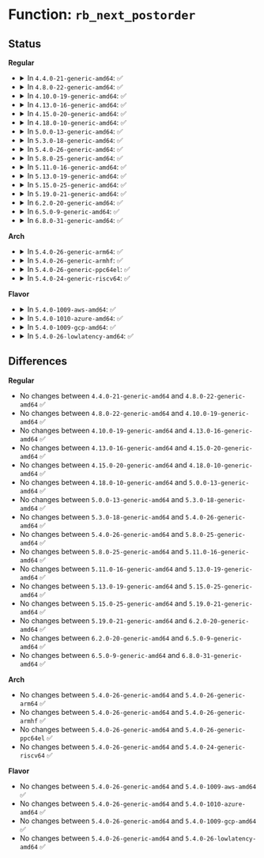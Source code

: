 # Function: <code>rb_next_postorder</code>

## Status
<b>Regular</b>
<ul>
<li>
<details>
<summary>In <code>4.4.0-21-generic-amd64</code>: ✅</summary>

```c
struct rb_node * rb_next_postorder(const struct rb_node * node)
```

```json
{
  "name": "rb_next_postorder",
  "collision_type": "Unique Global",
  "inline_type": "No",
  "funcs": [
    {
      "addr": 18446744071582973552,
      "name": "rb_next_postorder",
      "external": true,
      "loc": "lib/rbtree.c:566",
      "file": "lib/rbtree.c",
      "inline": "seen, unknown",
      "caller_inline": [],
      "caller_func": [
        "kernel/trace/trace_stat.c:__reset_stat_session",
        "mm/zswap.c:zswap_frontswap_invalidate_area",
        "fs/ext4/dir.c:free_rb_tree_fname",
        "fs/ext4/block_validity.c:ext4_release_system_zone"
      ]
    }
  ],
  "symbols": [
    {
      "addr": 18446744071582973552,
      "name": "rb_next_postorder",
      "section": ".text",
      "bind": "STB_GLOBAL",
      "size": 53
    }
  ]
}
```
</details>
</li>
<li>
<details>
<summary>In <code>4.8.0-22-generic-amd64</code>: ✅</summary>

```c
struct rb_node * rb_next_postorder(const struct rb_node * node)
```

```json
{
  "name": "rb_next_postorder",
  "collision_type": "Unique Global",
  "inline_type": "No",
  "funcs": [
    {
      "addr": 18446744071583262640,
      "name": "rb_next_postorder",
      "external": true,
      "loc": "lib/rbtree.c:588",
      "file": "lib/rbtree.c",
      "inline": "seen, unknown",
      "caller_inline": [],
      "caller_func": [
        "kernel/trace/trace_stat.c:__reset_stat_session",
        "mm/zswap.c:zswap_frontswap_invalidate_area",
        "fs/ext4/dir.c:free_rb_tree_fname",
        "fs/ext4/block_validity.c:ext4_release_system_zone"
      ]
    }
  ],
  "symbols": [
    {
      "addr": 18446744071583262640,
      "name": "rb_next_postorder",
      "section": ".text",
      "bind": "STB_GLOBAL",
      "size": 65
    }
  ]
}
```
</details>
</li>
<li>
<details>
<summary>In <code>4.10.0-19-generic-amd64</code>: ✅</summary>

```c
struct rb_node * rb_next_postorder(const struct rb_node * node)
```

```json
{
  "name": "rb_next_postorder",
  "collision_type": "Unique Global",
  "inline_type": "No",
  "funcs": [
    {
      "addr": 18446744071583381408,
      "name": "rb_next_postorder",
      "external": true,
      "loc": "lib/rbtree.c:603",
      "file": "lib/rbtree.c",
      "inline": "seen, unknown",
      "caller_inline": [],
      "caller_func": [
        "kernel/trace/trace_stat.c:__reset_stat_session",
        "mm/zswap.c:zswap_frontswap_invalidate_area",
        "fs/ext4/dir.c:free_rb_tree_fname",
        "fs/ext4/block_validity.c:ext4_release_system_zone",
        "net/core/skbuff.c:skb_rbtree_purge"
      ]
    }
  ],
  "symbols": [
    {
      "addr": 18446744071583381408,
      "name": "rb_next_postorder",
      "section": ".text",
      "bind": "STB_GLOBAL",
      "size": 65
    }
  ]
}
```
</details>
</li>
<li>
<details>
<summary>In <code>4.13.0-16-generic-amd64</code>: ✅</summary>

```c
struct rb_node * rb_next_postorder(const struct rb_node * node)
```

```json
{
  "name": "rb_next_postorder",
  "collision_type": "Unique Global",
  "inline_type": "No",
  "funcs": [
    {
      "addr": 18446744071588231696,
      "name": "rb_next_postorder",
      "external": true,
      "loc": "lib/rbtree.c:605",
      "file": "lib/rbtree.c",
      "inline": "seen, unknown",
      "caller_inline": [],
      "caller_func": [
        "kernel/trace/trace_stat.c:__reset_stat_session",
        "mm/zswap.c:zswap_frontswap_invalidate_area",
        "fs/ext4/block_validity.c:ext4_release_system_zone",
        "fs/ext4/dir.c:free_rb_tree_fname",
        "net/core/skbuff.c:skb_rbtree_purge"
      ]
    }
  ],
  "symbols": [
    {
      "addr": 18446744071588231696,
      "name": "rb_next_postorder",
      "section": ".text",
      "bind": "STB_GLOBAL",
      "size": 54
    }
  ]
}
```
</details>
</li>
<li>
<details>
<summary>In <code>4.15.0-20-generic-amd64</code>: ✅</summary>

```c
struct rb_node * rb_next_postorder(const struct rb_node * node)
```

```json
{
  "name": "rb_next_postorder",
  "collision_type": "Unique Global",
  "inline_type": "No",
  "funcs": [
    {
      "addr": 18446744071588780768,
      "name": "rb_next_postorder",
      "external": true,
      "loc": "lib/rbtree.c:650",
      "file": "lib/rbtree.c",
      "inline": "seen, unknown",
      "caller_inline": [],
      "caller_func": [
        "kernel/trace/trace_stat.c:__reset_stat_session",
        "mm/zswap.c:zswap_frontswap_invalidate_area",
        "fs/ext4/block_validity.c:ext4_release_system_zone",
        "fs/ext4/dir.c:free_rb_tree_fname",
        "drivers/iommu/iova.c:put_iova_domain",
        "drivers/iommu/iova.c:put_iova_domain"
      ]
    }
  ],
  "symbols": [
    {
      "addr": 18446744071588780768,
      "name": "rb_next_postorder",
      "section": ".text",
      "bind": "STB_GLOBAL",
      "size": 54
    }
  ]
}
```
</details>
</li>
<li>
<details>
<summary>In <code>4.18.0-10-generic-amd64</code>: ✅</summary>

```c
struct rb_node * rb_next_postorder(const struct rb_node * node)
```

```json
{
  "name": "rb_next_postorder",
  "collision_type": "Unique Global",
  "inline_type": "No",
  "funcs": [
    {
      "addr": 18446744071589159824,
      "name": "rb_next_postorder",
      "external": true,
      "loc": "lib/rbtree.c:650",
      "file": "lib/rbtree.c",
      "inline": "seen, unknown",
      "caller_inline": [],
      "caller_func": [
        "kernel/trace/trace_stat.c:__reset_stat_session",
        "mm/zswap.c:zswap_frontswap_invalidate_area",
        "fs/ext4/block_validity.c:ext4_release_system_zone",
        "fs/ext4/dir.c:free_rb_tree_fname",
        "drivers/iommu/iova.c:put_iova_domain",
        "drivers/iommu/iova.c:put_iova_domain"
      ]
    }
  ],
  "symbols": [
    {
      "addr": 18446744071589159824,
      "name": "rb_next_postorder",
      "section": ".text",
      "bind": "STB_GLOBAL",
      "size": 57
    }
  ]
}
```
</details>
</li>
<li>
<details>
<summary>In <code>5.0.0-13-generic-amd64</code>: ✅</summary>

```c
struct rb_node * rb_next_postorder(const struct rb_node * node)
```

```json
{
  "name": "rb_next_postorder",
  "collision_type": "Unique Global",
  "inline_type": "No",
  "funcs": [
    {
      "addr": 18446744071589389760,
      "name": "rb_next_postorder",
      "external": true,
      "loc": "lib/rbtree.c:650",
      "file": "lib/rbtree.c",
      "inline": "seen, unknown",
      "caller_inline": [],
      "caller_func": [
        "kernel/trace/trace_stat.c:__reset_stat_session",
        "mm/zswap.c:zswap_frontswap_invalidate_area",
        "fs/ext4/block_validity.c:ext4_release_system_zone",
        "fs/ext4/dir.c:free_rb_tree_fname",
        "drivers/iommu/iova.c:put_iova_domain",
        "drivers/iommu/iova.c:put_iova_domain"
      ]
    }
  ],
  "symbols": [
    {
      "addr": 18446744071589389760,
      "name": "rb_next_postorder",
      "section": ".text",
      "bind": "STB_GLOBAL",
      "size": 57
    }
  ]
}
```
</details>
</li>
<li>
<details>
<summary>In <code>5.3.0-18-generic-amd64</code>: ✅</summary>

```c
struct rb_node * rb_next_postorder(const struct rb_node * node)
```

```json
{
  "name": "rb_next_postorder",
  "collision_type": "Unique Global",
  "inline_type": "No",
  "funcs": [
    {
      "addr": 18446744071589845424,
      "name": "rb_next_postorder",
      "external": true,
      "loc": "lib/rbtree.c:604",
      "file": "lib/rbtree.c",
      "inline": "seen, unknown",
      "caller_inline": [],
      "caller_func": [
        "kernel/trace/trace_stat.c:__reset_stat_session",
        "mm/zswap.c:zswap_frontswap_invalidate_area",
        "fs/ext4/block_validity.c:ext4_release_system_zone",
        "fs/ext4/dir.c:free_rb_tree_fname",
        "drivers/iommu/iova.c:put_iova_domain"
      ]
    }
  ],
  "symbols": [
    {
      "addr": 18446744071589845424,
      "name": "rb_next_postorder",
      "section": ".text",
      "bind": "STB_GLOBAL",
      "size": 53
    }
  ]
}
```
</details>
</li>
<li>
<details>
<summary>In <code>5.4.0-26-generic-amd64</code>: ✅</summary>

```c
struct rb_node * rb_next_postorder(const struct rb_node * node)
```

```json
{
  "name": "rb_next_postorder",
  "collision_type": "Unique Global",
  "inline_type": "No",
  "funcs": [
    {
      "addr": 18446744071590071520,
      "name": "rb_next_postorder",
      "external": true,
      "loc": "lib/rbtree.c:604",
      "file": "lib/rbtree.c",
      "inline": "seen, unknown",
      "caller_inline": [],
      "caller_func": [
        "kernel/trace/trace_stat.c:__reset_stat_session",
        "mm/zswap.c:zswap_frontswap_invalidate_area",
        "fs/ext4/block_validity.c:release_system_zone",
        "fs/ext4/dir.c:free_rb_tree_fname",
        "drivers/iommu/iova.c:put_iova_domain",
        "drivers/iommu/iova.c:put_iova_domain"
      ]
    }
  ],
  "symbols": [
    {
      "addr": 18446744071590071520,
      "name": "rb_next_postorder",
      "section": ".text",
      "bind": "STB_GLOBAL",
      "size": 53
    }
  ]
}
```
</details>
</li>
<li>
<details>
<summary>In <code>5.8.0-25-generic-amd64</code>: ✅</summary>

```c
struct rb_node * rb_next_postorder(const struct rb_node * node)
```

```json
{
  "name": "rb_next_postorder",
  "collision_type": "Unique Global",
  "inline_type": "No",
  "funcs": [
    {
      "addr": 18446744071585069376,
      "name": "rb_next_postorder",
      "external": true,
      "loc": "lib/rbtree.c:604",
      "file": "lib/rbtree.c",
      "inline": "seen, unknown",
      "caller_inline": [],
      "caller_func": [
        "kernel/trace/trace_stat.c:__reset_stat_session",
        "mm/zswap.c:zswap_frontswap_invalidate_area",
        "fs/ext4/block_validity.c:ext4_setup_system_zone",
        "fs/ext4/block_validity.c:ext4_destroy_system_zone",
        "fs/ext4/dir.c:free_rb_tree_fname",
        "drivers/iommu/iova.c:put_iova_domain",
        "drivers/iommu/iova.c:put_iova_domain"
      ]
    }
  ],
  "symbols": [
    {
      "addr": 18446744071585069376,
      "name": "rb_next_postorder",
      "section": ".text",
      "bind": "STB_GLOBAL",
      "size": 53
    }
  ]
}
```
</details>
</li>
<li>
<details>
<summary>In <code>5.11.0-16-generic-amd64</code>: ✅</summary>

```c
struct rb_node * rb_next_postorder(const struct rb_node * node)
```

```json
{
  "name": "rb_next_postorder",
  "collision_type": "Unique Global",
  "inline_type": "No",
  "funcs": [
    {
      "addr": 18446744071585218720,
      "name": "rb_next_postorder",
      "external": true,
      "loc": "lib/rbtree.c:604",
      "file": "lib/rbtree.c",
      "inline": "seen, unknown",
      "caller_inline": [],
      "caller_func": [
        "kernel/trace/trace_stat.c:__reset_stat_session",
        "mm/zswap.c:zswap_frontswap_invalidate_area",
        "fs/ext4/block_validity.c:ext4_setup_system_zone",
        "fs/ext4/block_validity.c:ext4_destroy_system_zone",
        "fs/ext4/dir.c:free_rb_tree_fname",
        "drivers/iommu/iova.c:put_iova_domain",
        "drivers/iommu/iova.c:put_iova_domain"
      ]
    }
  ],
  "symbols": [
    {
      "addr": 18446744071585218720,
      "name": "rb_next_postorder",
      "section": ".text",
      "bind": "STB_GLOBAL",
      "size": 53
    }
  ]
}
```
</details>
</li>
<li>
<details>
<summary>In <code>5.13.0-19-generic-amd64</code>: ✅</summary>

```c
struct rb_node * rb_next_postorder(const struct rb_node * node)
```

```json
{
  "name": "rb_next_postorder",
  "collision_type": "Unique Global",
  "inline_type": "No",
  "funcs": [
    {
      "addr": 18446744071585101568,
      "name": "rb_next_postorder",
      "external": true,
      "loc": "lib/rbtree.c:604",
      "file": "lib/rbtree.c",
      "inline": "seen, unknown",
      "caller_inline": [],
      "caller_func": [
        "arch/x86/events/intel/uncore_discovery.c:intel_uncore_clear_discovery_tables",
        "kernel/trace/trace_stat.c:__reset_stat_session",
        "mm/zswap.c:zswap_frontswap_invalidate_area",
        "fs/ext4/block_validity.c:ext4_setup_system_zone",
        "fs/ext4/block_validity.c:ext4_destroy_system_zone",
        "fs/ext4/dir.c:free_rb_tree_fname",
        "security/landlock/ruleset.c:free_ruleset",
        "security/landlock/ruleset.c:free_ruleset",
        "security/landlock/ruleset.c:inherit_ruleset",
        "security/landlock/ruleset.c:merge_ruleset",
        "drivers/iommu/iova.c:put_iova_domain",
        "drivers/iommu/iova.c:put_iova_domain"
      ]
    }
  ],
  "symbols": [
    {
      "addr": 18446744071585101568,
      "name": "rb_next_postorder",
      "section": ".text",
      "bind": "STB_GLOBAL",
      "size": 53
    }
  ]
}
```
</details>
</li>
<li>
<details>
<summary>In <code>5.15.0-25-generic-amd64</code>: ✅</summary>

```c
struct rb_node * rb_next_postorder(const struct rb_node * node)
```

```json
{
  "name": "rb_next_postorder",
  "collision_type": "Unique Global",
  "inline_type": "No",
  "funcs": [
    {
      "addr": 18446744071585549968,
      "name": "rb_next_postorder",
      "external": true,
      "loc": "lib/rbtree.c:604",
      "file": "lib/rbtree.c",
      "inline": "seen, unknown",
      "caller_inline": [],
      "caller_func": [
        "arch/x86/events/intel/uncore_discovery.c:intel_uncore_clear_discovery_tables",
        "kernel/trace/trace_stat.c:__reset_stat_session",
        "mm/zswap.c:zswap_frontswap_invalidate_area",
        "fs/ext4/block_validity.c:ext4_setup_system_zone",
        "fs/ext4/block_validity.c:ext4_destroy_system_zone",
        "fs/ext4/dir.c:free_rb_tree_fname",
        "security/landlock/ruleset.c:landlock_merge_ruleset",
        "security/landlock/ruleset.c:free_ruleset",
        "security/landlock/ruleset.c:free_ruleset",
        "security/landlock/ruleset.c:merge_ruleset",
        "drivers/iommu/iova.c:put_iova_domain",
        "drivers/iommu/iova.c:put_iova_domain"
      ]
    }
  ],
  "symbols": [
    {
      "addr": 18446744071585549968,
      "name": "rb_next_postorder",
      "section": ".text",
      "bind": "STB_GLOBAL",
      "size": 53
    }
  ]
}
```
</details>
</li>
<li>
<details>
<summary>In <code>5.19.0-21-generic-amd64</code>: ✅</summary>

```c
struct rb_node * rb_next_postorder(const struct rb_node * node)
```

```json
{
  "name": "rb_next_postorder",
  "collision_type": "Unique Global",
  "inline_type": "No",
  "funcs": [
    {
      "addr": 18446744071586706320,
      "name": "rb_next_postorder",
      "external": true,
      "loc": "lib/rbtree.c:604",
      "file": "lib/rbtree.c",
      "inline": "seen, unknown",
      "caller_inline": [],
      "caller_func": [
        "arch/x86/events/intel/uncore_discovery.c:intel_uncore_clear_discovery_tables",
        "kernel/trace/trace_stat.c:__reset_stat_session",
        "mm/zswap.c:zswap_frontswap_invalidate_area",
        "fs/ext4/block_validity.c:ext4_setup_system_zone",
        "fs/ext4/block_validity.c:ext4_destroy_system_zone",
        "fs/ext4/dir.c:free_rb_tree_fname",
        "fs/ext4/dir.c:free_rb_tree_fname",
        "security/landlock/ruleset.c:free_ruleset",
        "security/landlock/ruleset.c:inherit_ruleset",
        "security/landlock/ruleset.c:merge_ruleset",
        "drivers/iommu/iova.c:put_iova_domain"
      ]
    }
  ],
  "symbols": [
    {
      "addr": 18446744071586706320,
      "name": "rb_next_postorder",
      "section": ".text",
      "bind": "STB_GLOBAL",
      "size": 66
    }
  ]
}
```
</details>
</li>
<li>
<details>
<summary>In <code>6.2.0-20-generic-amd64</code>: ✅</summary>

```c
struct rb_node * rb_next_postorder(const struct rb_node * node)
```

```json
{
  "name": "rb_next_postorder",
  "collision_type": "Unique Global",
  "inline_type": "No",
  "funcs": [
    {
      "addr": 18446744071595868288,
      "name": "rb_next_postorder",
      "external": true,
      "loc": "lib/rbtree.c:604",
      "file": "lib/rbtree.c",
      "inline": "seen, unknown",
      "caller_inline": [],
      "caller_func": [
        "arch/x86/events/intel/uncore_discovery.c:intel_uncore_clear_discovery_tables",
        "kernel/trace/trace_stat.c:__reset_stat_session",
        "mm/zswap.c:zswap_frontswap_invalidate_area",
        "fs/ext4/block_validity.c:ext4_setup_system_zone",
        "fs/ext4/block_validity.c:ext4_destroy_system_zone",
        "fs/ext4/dir.c:free_rb_tree_fname",
        "fs/ext4/dir.c:free_rb_tree_fname",
        "security/landlock/ruleset.c:free_ruleset",
        "security/landlock/ruleset.c:inherit_ruleset",
        "security/landlock/ruleset.c:merge_ruleset",
        "drivers/iommu/iova.c:put_iova_domain"
      ]
    }
  ],
  "symbols": [
    {
      "addr": 18446744071595868288,
      "name": "rb_next_postorder",
      "section": ".text",
      "bind": "STB_GLOBAL",
      "size": 66
    }
  ]
}
```
</details>
</li>
<li>
<details>
<summary>In <code>6.5.0-9-generic-amd64</code>: ✅</summary>

```c
struct rb_node * rb_next_postorder(const struct rb_node * node)
```

```json
{
  "name": "rb_next_postorder",
  "collision_type": "Unique Global",
  "inline_type": "No",
  "funcs": [
    {
      "addr": 18446744071596385776,
      "name": "rb_next_postorder",
      "external": true,
      "loc": "lib/rbtree.c:604",
      "file": "lib/rbtree.c",
      "inline": "seen, unknown",
      "caller_inline": [],
      "caller_func": [
        "arch/x86/events/intel/uncore_discovery.c:intel_uncore_clear_discovery_tables",
        "kernel/trace/trace_stat.c:__reset_stat_session",
        "kernel/bpf/helpers.c:bpf_rb_root_free",
        "mm/zswap.c:zswap_frontswap_invalidate_area",
        "fs/ext4/block_validity.c:ext4_setup_system_zone",
        "fs/ext4/block_validity.c:ext4_destroy_system_zone",
        "fs/ext4/dir.c:free_rb_tree_fname",
        "security/landlock/ruleset.c:landlock_merge_ruleset",
        "security/landlock/ruleset.c:free_ruleset",
        "security/landlock/ruleset.c:inherit_ruleset",
        "drivers/iommu/iova.c:put_iova_domain"
      ]
    }
  ],
  "symbols": [
    {
      "addr": 18446744071596385776,
      "name": "rb_next_postorder",
      "section": ".text",
      "bind": "STB_GLOBAL",
      "size": 68
    }
  ]
}
```
</details>
</li>
<li>
<details>
<summary>In <code>6.8.0-31-generic-amd64</code>: ✅</summary>

```c
struct rb_node * rb_next_postorder(const struct rb_node * node)
```

```json
{
  "name": "rb_next_postorder",
  "collision_type": "Unique Global",
  "inline_type": "No",
  "funcs": [
    {
      "addr": 18446744071597281024,
      "name": "rb_next_postorder",
      "external": true,
      "loc": "lib/rbtree.c:604",
      "file": "lib/rbtree.c",
      "inline": "seen, unknown",
      "caller_inline": [],
      "caller_func": [
        "arch/x86/events/intel/uncore_discovery.c:intel_uncore_clear_discovery_tables",
        "kernel/trace/trace_stat.c:__reset_stat_session",
        "kernel/bpf/helpers.c:bpf_rb_root_free",
        "mm/zswap.c:zswap_swapoff",
        "fs/namespace.c:__is_local_mountpoint",
        "fs/ext4/block_validity.c:ext4_setup_system_zone",
        "fs/ext4/block_validity.c:ext4_destroy_system_zone",
        "fs/ext4/dir.c:free_rb_tree_fname",
        "security/landlock/ruleset.c:free_ruleset",
        "security/landlock/ruleset.c:free_ruleset",
        "security/landlock/ruleset.c:inherit_tree",
        "security/landlock/ruleset.c:merge_tree",
        "drivers/iommu/iova.c:put_iova_domain"
      ]
    }
  ],
  "symbols": [
    {
      "addr": 18446744071597281024,
      "name": "rb_next_postorder",
      "section": ".text",
      "bind": "STB_GLOBAL",
      "size": 68
    }
  ]
}
```
</details>
</li>
</ul>
<b>Arch</b>
<ul>
<li>
<details>
<summary>In <code>5.4.0-26-generic-arm64</code>: ✅</summary>

```c
struct rb_node * rb_next_postorder(const struct rb_node * node)
```

```json
{
  "name": "rb_next_postorder",
  "collision_type": "Unique Global",
  "inline_type": "No",
  "funcs": [
    {
      "addr": 18446603336503850536,
      "name": "rb_next_postorder",
      "external": true,
      "loc": "lib/rbtree.c:604",
      "file": "lib/rbtree.c",
      "inline": "seen, unknown",
      "caller_inline": [],
      "caller_func": [
        "kernel/trace/trace_stat.c:__reset_stat_session",
        "mm/zswap.c:zswap_frontswap_invalidate_area",
        "mm/zswap.c:zswap_frontswap_invalidate_area",
        "fs/ext4/block_validity.c:release_system_zone",
        "fs/ext4/block_validity.c:release_system_zone",
        "fs/ext4/dir.c:free_rb_tree_fname",
        "drivers/iommu/iova.c:put_iova_domain",
        "drivers/iommu/iova.c:put_iova_domain"
      ]
    }
  ],
  "symbols": [
    {
      "addr": 18446603336503850536,
      "name": "rb_next_postorder",
      "section": ".text",
      "bind": "STB_GLOBAL",
      "size": 80
    }
  ]
}
```
</details>
</li>
<li>
<details>
<summary>In <code>5.4.0-26-generic-armhf</code>: ✅</summary>

```c
struct rb_node * rb_next_postorder(const struct rb_node * node)
```

```json
{
  "name": "rb_next_postorder",
  "collision_type": "Unique Global",
  "inline_type": "No",
  "funcs": [
    {
      "addr": 3236470256,
      "name": "rb_next_postorder",
      "external": true,
      "loc": "lib/rbtree.c:604",
      "file": "lib/rbtree.c",
      "inline": "seen, unknown",
      "caller_inline": [],
      "caller_func": [
        "kernel/trace/trace_stat.c:__reset_stat_session",
        "mm/zswap.c:zswap_frontswap_invalidate_area",
        "fs/ext4/block_validity.c:release_system_zone",
        "fs/ext4/dir.c:free_rb_tree_fname"
      ]
    }
  ],
  "symbols": [
    {
      "addr": 3236470256,
      "name": "rb_next_postorder",
      "section": ".text",
      "bind": "STB_GLOBAL",
      "size": 84
    }
  ]
}
```
</details>
</li>
<li>
<details>
<summary>In <code>5.4.0-26-generic-ppc64el</code>: ✅</summary>

```c
struct rb_node * rb_next_postorder(const struct rb_node * node)
```

```json
{
  "name": "rb_next_postorder",
  "collision_type": "Unique Global",
  "inline_type": "No",
  "funcs": [
    {
      "addr": 13835058055297704608,
      "name": "rb_next_postorder",
      "external": true,
      "loc": "lib/rbtree.c:604",
      "file": "lib/rbtree.c",
      "inline": "seen, unknown",
      "caller_inline": [],
      "caller_func": [
        "kernel/trace/trace_stat.c:__reset_stat_session",
        "mm/zswap.c:zswap_frontswap_invalidate_area",
        "mm/zswap.c:zswap_frontswap_invalidate_area",
        "fs/ext4/block_validity.c:release_system_zone",
        "fs/ext4/block_validity.c:release_system_zone",
        "fs/ext4/dir.c:free_rb_tree_fname"
      ]
    }
  ],
  "symbols": [
    {
      "addr": 13835058055297704608,
      "name": "rb_next_postorder",
      "section": ".text",
      "bind": "STB_GLOBAL",
      "size": 104
    }
  ]
}
```
</details>
</li>
<li>
<details>
<summary>In <code>5.4.0-24-generic-riscv64</code>: ✅</summary>

```c
struct rb_node * rb_next_postorder(const struct rb_node * node)
```

```json
{
  "name": "rb_next_postorder",
  "collision_type": "Unique Global",
  "inline_type": "No",
  "funcs": [
    {
      "addr": 18446743936279739624,
      "name": "rb_next_postorder",
      "external": true,
      "loc": "lib/rbtree.c:604",
      "file": "lib/rbtree.c",
      "inline": "seen, unknown",
      "caller_inline": [],
      "caller_func": [
        "kernel/trace/trace_stat.c:__reset_stat_session",
        "mm/zswap.c:zswap_frontswap_invalidate_area",
        "mm/zswap.c:zswap_frontswap_invalidate_area",
        "fs/ext4/block_validity.c:release_system_zone",
        "fs/ext4/block_validity.c:release_system_zone",
        "fs/ext4/dir.c:free_rb_tree_fname"
      ]
    }
  ],
  "symbols": [
    {
      "addr": 18446743936279739624,
      "name": "rb_next_postorder",
      "section": ".text",
      "bind": "STB_GLOBAL",
      "size": 48
    }
  ]
}
```
</details>
</li>
</ul>
<b>Flavor</b>
<ul>
<li>
<details>
<summary>In <code>5.4.0-1009-aws-amd64</code>: ✅</summary>

```c
struct rb_node * rb_next_postorder(const struct rb_node * node)
```

```json
{
  "name": "rb_next_postorder",
  "collision_type": "Unique Global",
  "inline_type": "No",
  "funcs": [
    {
      "addr": 18446744071589673776,
      "name": "rb_next_postorder",
      "external": true,
      "loc": "lib/rbtree.c:604",
      "file": "lib/rbtree.c",
      "inline": "seen, unknown",
      "caller_inline": [],
      "caller_func": [
        "kernel/trace/trace_stat.c:__reset_stat_session",
        "mm/zswap.c:zswap_frontswap_invalidate_area",
        "fs/ext4/block_validity.c:release_system_zone",
        "fs/ext4/dir.c:free_rb_tree_fname",
        "drivers/iommu/iova.c:put_iova_domain",
        "drivers/iommu/iova.c:put_iova_domain"
      ]
    }
  ],
  "symbols": [
    {
      "addr": 18446744071589673776,
      "name": "rb_next_postorder",
      "section": ".text",
      "bind": "STB_GLOBAL",
      "size": 53
    }
  ]
}
```
</details>
</li>
<li>
<details>
<summary>In <code>5.4.0-1010-azure-amd64</code>: ✅</summary>

```c
struct rb_node * rb_next_postorder(const struct rb_node * node)
```

```json
{
  "name": "rb_next_postorder",
  "collision_type": "Unique Global",
  "inline_type": "No",
  "funcs": [
    {
      "addr": 18446744071589399568,
      "name": "rb_next_postorder",
      "external": true,
      "loc": "lib/rbtree.c:604",
      "file": "lib/rbtree.c",
      "inline": "seen, unknown",
      "caller_inline": [],
      "caller_func": [
        "kernel/trace/trace_stat.c:__reset_stat_session",
        "mm/zswap.c:zswap_frontswap_invalidate_area",
        "fs/ext4/block_validity.c:release_system_zone",
        "fs/ext4/dir.c:free_rb_tree_fname",
        "drivers/iommu/iova.c:put_iova_domain",
        "drivers/iommu/iova.c:put_iova_domain"
      ]
    }
  ],
  "symbols": [
    {
      "addr": 18446744071589399568,
      "name": "rb_next_postorder",
      "section": ".text",
      "bind": "STB_GLOBAL",
      "size": 53
    }
  ]
}
```
</details>
</li>
<li>
<details>
<summary>In <code>5.4.0-1009-gcp-amd64</code>: ✅</summary>

```c
struct rb_node * rb_next_postorder(const struct rb_node * node)
```

```json
{
  "name": "rb_next_postorder",
  "collision_type": "Unique Global",
  "inline_type": "No",
  "funcs": [
    {
      "addr": 18446744071590117152,
      "name": "rb_next_postorder",
      "external": true,
      "loc": "lib/rbtree.c:604",
      "file": "lib/rbtree.c",
      "inline": "seen, unknown",
      "caller_inline": [],
      "caller_func": [
        "kernel/trace/trace_stat.c:__reset_stat_session",
        "mm/zswap.c:zswap_frontswap_invalidate_area",
        "fs/ext4/block_validity.c:release_system_zone",
        "fs/ext4/dir.c:free_rb_tree_fname",
        "drivers/iommu/iova.c:put_iova_domain",
        "drivers/iommu/iova.c:put_iova_domain"
      ]
    }
  ],
  "symbols": [
    {
      "addr": 18446744071590117152,
      "name": "rb_next_postorder",
      "section": ".text",
      "bind": "STB_GLOBAL",
      "size": 53
    }
  ]
}
```
</details>
</li>
<li>
<details>
<summary>In <code>5.4.0-26-lowlatency-amd64</code>: ✅</summary>

```c
struct rb_node * rb_next_postorder(const struct rb_node * node)
```

```json
{
  "name": "rb_next_postorder",
  "collision_type": "Unique Global",
  "inline_type": "No",
  "funcs": [
    {
      "addr": 18446744071590167536,
      "name": "rb_next_postorder",
      "external": true,
      "loc": "lib/rbtree.c:604",
      "file": "lib/rbtree.c",
      "inline": "seen, unknown",
      "caller_inline": [],
      "caller_func": [
        "kernel/trace/trace_stat.c:__reset_stat_session",
        "mm/zswap.c:zswap_frontswap_invalidate_area",
        "fs/ext4/block_validity.c:release_system_zone",
        "fs/ext4/dir.c:free_rb_tree_fname",
        "drivers/iommu/iova.c:put_iova_domain",
        "drivers/iommu/iova.c:put_iova_domain"
      ]
    }
  ],
  "symbols": [
    {
      "addr": 18446744071590167536,
      "name": "rb_next_postorder",
      "section": ".text",
      "bind": "STB_GLOBAL",
      "size": 53
    }
  ]
}
```
</details>
</li>
</ul>

## Differences
<b>Regular</b>
<ul>
<li>
No changes between <code>4.4.0-21-generic-amd64</code> and <code>4.8.0-22-generic-amd64</code> ✅
</li>
<li>
No changes between <code>4.8.0-22-generic-amd64</code> and <code>4.10.0-19-generic-amd64</code> ✅
</li>
<li>
No changes between <code>4.10.0-19-generic-amd64</code> and <code>4.13.0-16-generic-amd64</code> ✅
</li>
<li>
No changes between <code>4.13.0-16-generic-amd64</code> and <code>4.15.0-20-generic-amd64</code> ✅
</li>
<li>
No changes between <code>4.15.0-20-generic-amd64</code> and <code>4.18.0-10-generic-amd64</code> ✅
</li>
<li>
No changes between <code>4.18.0-10-generic-amd64</code> and <code>5.0.0-13-generic-amd64</code> ✅
</li>
<li>
No changes between <code>5.0.0-13-generic-amd64</code> and <code>5.3.0-18-generic-amd64</code> ✅
</li>
<li>
No changes between <code>5.3.0-18-generic-amd64</code> and <code>5.4.0-26-generic-amd64</code> ✅
</li>
<li>
No changes between <code>5.4.0-26-generic-amd64</code> and <code>5.8.0-25-generic-amd64</code> ✅
</li>
<li>
No changes between <code>5.8.0-25-generic-amd64</code> and <code>5.11.0-16-generic-amd64</code> ✅
</li>
<li>
No changes between <code>5.11.0-16-generic-amd64</code> and <code>5.13.0-19-generic-amd64</code> ✅
</li>
<li>
No changes between <code>5.13.0-19-generic-amd64</code> and <code>5.15.0-25-generic-amd64</code> ✅
</li>
<li>
No changes between <code>5.15.0-25-generic-amd64</code> and <code>5.19.0-21-generic-amd64</code> ✅
</li>
<li>
No changes between <code>5.19.0-21-generic-amd64</code> and <code>6.2.0-20-generic-amd64</code> ✅
</li>
<li>
No changes between <code>6.2.0-20-generic-amd64</code> and <code>6.5.0-9-generic-amd64</code> ✅
</li>
<li>
No changes between <code>6.5.0-9-generic-amd64</code> and <code>6.8.0-31-generic-amd64</code> ✅
</li>
</ul>
<b>Arch</b>
<ul>
<li>
No changes between <code>5.4.0-26-generic-amd64</code> and <code>5.4.0-26-generic-arm64</code> ✅
</li>
<li>
No changes between <code>5.4.0-26-generic-amd64</code> and <code>5.4.0-26-generic-armhf</code> ✅
</li>
<li>
No changes between <code>5.4.0-26-generic-amd64</code> and <code>5.4.0-26-generic-ppc64el</code> ✅
</li>
<li>
No changes between <code>5.4.0-26-generic-amd64</code> and <code>5.4.0-24-generic-riscv64</code> ✅
</li>
</ul>
<b>Flavor</b>
<ul>
<li>
No changes between <code>5.4.0-26-generic-amd64</code> and <code>5.4.0-1009-aws-amd64</code> ✅
</li>
<li>
No changes between <code>5.4.0-26-generic-amd64</code> and <code>5.4.0-1010-azure-amd64</code> ✅
</li>
<li>
No changes between <code>5.4.0-26-generic-amd64</code> and <code>5.4.0-1009-gcp-amd64</code> ✅
</li>
<li>
No changes between <code>5.4.0-26-generic-amd64</code> and <code>5.4.0-26-lowlatency-amd64</code> ✅
</li>
</ul>

